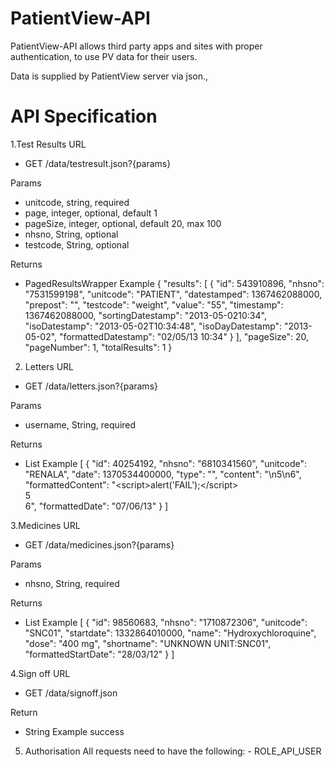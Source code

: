PatientView-API
===========

PatientView-API allows third party apps and sites with proper authentication, to use PV data for their users.

Data is supplied by PatientView server via json.,

API Specification
===============

1.Test Results
URL
- GET /data/testresult.json?{params}

Params
- unitcode, string, required
- page, integer, optional, default 1
- pageSize, integer, optional, default 20, max 100
- nhsno, String, optional
- testcode, String, optional

Returns
- PagedResultsWrapper<TestResult>
Example
{
"results": [
                {
                "id": 543910896,
                "nhsno": "7531599198",
                "unitcode": "PATIENT",
                "datestamped": 1367462088000,
                "prepost": "",
                "testcode": "weight",
                "value": "55",
                "timestamp": 1367462088000,
                "sortingDatestamp": "2013-05-0210:34",
                "isoDatestamp": "2013-05-02T10:34:48",
                "isoDayDatestamp": "2013-05-02",
                "formattedDatestamp": "02/05/13 10:34"
                }
            ],
"pageSize": 20,
"pageNumber": 1,
"totalResults": 1
}

2. Letters
URL
- GET /data/letters.json?{params}

Params
- username, String, required

Returns
- List<Letter>
Example
[
    {
    "id": 40254192,
    "nhsno": "6810341560",
    "unitcode": "RENALA",
    "date": 1370534400000,
    "type": "<script>alert('FAIL');</script>",
    "content": "<script>alert('FAIL');</script>\n5\n6",
    "formattedContent": "&lt;script&gt;alert&#x28;&#x27;FAIL&#x27;&#x29;&#x3b;&lt;&#x2f;script&gt;<br/>5<br/>6",
    "formattedDate": "07/06/13"
    }
]

3.Medicines
URL
- GET /data/medicines.json?{params}

Params
- nhsno, String, required

Returns
- List<MedicineWithShortName>
Example
[
    {
    "id": 98560683,
    "nhsno": "1710872306",
    "unitcode": "SNC01",
    "startdate": 1332864010000,
    "name": "Hydroxychloroquine",
    "dose": "400 mg",
    "shortname": "UNKNOWN UNIT:SNC01",
    "formattedStartDate": "28/03/12"
    }
]

4.Sign off
URL
- GET /data/signoff.json

Return
- String
Example
success

5. Authorisation
All requests need to have the following: - ROLE_API_USER